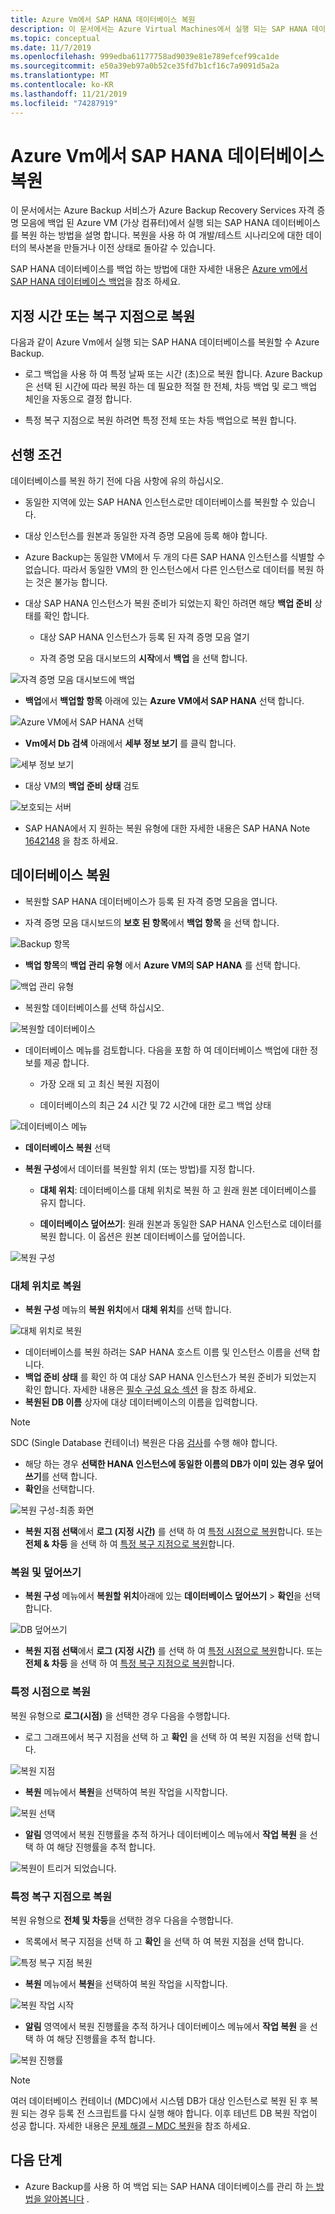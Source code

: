 ```yaml
---
title: Azure Vm에서 SAP HANA 데이터베이스 복원
description: 이 문서에서는 Azure Virtual Machines에서 실행 되는 SAP HANA 데이터베이스를 복원 하는 방법을 알아봅니다.
ms.topic: conceptual
ms.date: 11/7/2019
ms.openlocfilehash: 999edba61177758ad9039e81e789efcef99ca1de
ms.sourcegitcommit: e50a39eb97a0b52ce35fd7b1cf16c7a9091d5a2a
ms.translationtype: MT
ms.contentlocale: ko-KR
ms.lasthandoff: 11/21/2019
ms.locfileid: "74287919"
---
```

# <a name="restore-sap-hana-databases-on-azure-vms"></a>Azure Vm에서 SAP HANA 데이터베이스 복원

이 문서에서는 Azure Backup 서비스가 Azure Backup Recovery Services 자격 증명 모음에 백업 된 Azure VM (가상 컴퓨터)에서 실행 되는 SAP HANA 데이터베이스를 복원 하는 방법을 설명 합니다. 복원을 사용 하 여 개발/테스트 시나리오에 대한 데이터의 복사본을 만들거나 이전 상태로 돌아갈 수 있습니다.

SAP HANA 데이터베이스를 백업 하는 방법에 대한 자세한 내용은 [Azure vm에서 SAP HANA 데이터베이스 백업](https://docs.microsoft.com/azure/backup/backup-azure-sap-hana-database)을 참조 하세요.

## <a name="restore-to-a-point-in-time-or-to-a-recovery-point"></a>지정 시간 또는 복구 지점으로 복원

다음과 같이 Azure Vm에서 실행 되는 SAP HANA 데이터베이스를 복원할 수 Azure Backup.

* 로그 백업을 사용 하 여 특정 날짜 또는 시간 (초)으로 복원 합니다. Azure Backup은 선택 된 시간에 따라 복원 하는 데 필요한 적절 한 전체, 차등 백업 및 로그 백업 체인을 자동으로 결정 합니다.

* 특정 복구 지점으로 복원 하려면 특정 전체 또는 차등 백업으로 복원 합니다.

## <a name="prerequisites"></a>선행 조건

데이터베이스를 복원 하기 전에 다음 사항에 유의 하십시오.

* 동일한 지역에 있는 SAP HANA 인스턴스로만 데이터베이스를 복원할 수 있습니다.

* 대상 인스턴스를 원본과 동일한 자격 증명 모음에 등록 해야 합니다.

* Azure Backup는 동일한 VM에서 두 개의 다른 SAP HANA 인스턴스를 식별할 수 없습니다. 따라서 동일한 VM의 한 인스턴스에서 다른 인스턴스로 데이터를 복원 하는 것은 불가능 합니다.

* 대상 SAP HANA 인스턴스가 복원 준비가 되었는지 확인 하려면 해당 **백업 준비** 상태를 확인 합니다.

  * 대상 SAP HANA 인스턴스가 등록 된 자격 증명 모음 열기

  * 자격 증명 모음 대시보드의 **시작**에서 **백업** 을 선택 합니다.

![자격 증명 모음 대시보드에 백업](media/sap-hana-db-restore/getting-started-backup.png)

* **백업**에서 **백업할 항목** 아래에 있는 **Azure VM에서 SAP HANA** 선택 합니다.

![Azure VM에서 SAP HANA 선택](media/sap-hana-db-restore/sap-hana-backup.png)

* **Vm에서 Db 검색** 아래에서 **세부 정보 보기** 를 클릭 합니다.

![세부 정보 보기](media/sap-hana-db-restore/view-details.png)

* 대상 VM의 **백업 준비 상태** 검토

![보호되는 서버](media/sap-hana-db-restore/protected-servers.png)

* SAP HANA에서 지 원하는 복원 유형에 대한 자세한 내용은 SAP HANA Note [1642148](https://launchpad.support.sap.com/#/notes/1642148) 을 참조 하세요.

## <a name="restore-a-database"></a>데이터베이스 복원

* 복원할 SAP HANA 데이터베이스가 등록 된 자격 증명 모음을 엽니다.

* 자격 증명 모음 대시보드의 **보호 된 항목**에서 **백업 항목** 을 선택 합니다.

![Backup 항목](media/sap-hana-db-restore/backup-items.png)

* **백업 항목**의 **백업 관리 유형** 에서 **Azure VM의 SAP HANA** 를 선택 합니다.

![백업 관리 유형](media/sap-hana-db-restore/backup-management-type.png)

* 복원할 데이터베이스를 선택 하십시오.

 ![복원할 데이터베이스](media/sap-hana-db-restore/database-to-restore.png)

* 데이터베이스 메뉴를 검토합니다. 다음을 포함 하 여 데이터베이스 백업에 대한 정보를 제공 합니다.

  * 가장 오래 되 고 최신 복원 지점이

  * 데이터베이스의 최근 24 시간 및 72 시간에 대한 로그 백업 상태

![데이터베이스 메뉴](media/sap-hana-db-restore/database-menu.png)

* **데이터베이스 복원** 선택

* **복원 구성**에서 데이터를 복원할 위치 (또는 방법)를 지정 합니다.

  * **대체 위치**: 데이터베이스를 대체 위치로 복원 하 고 원래 원본 데이터베이스를 유지 합니다.

  * **데이터베이스 덮어쓰기**: 원래 원본과 동일한 SAP HANA 인스턴스로 데이터를 복원 합니다. 이 옵션은 원본 데이터베이스를 덮어씁니다.

![복원 구성](media/sap-hana-db-restore/restore-configuration.png)

### <a name="restore-to-alternate-location"></a>대체 위치로 복원

* **복원 구성** 메뉴의 **복원 위치**에서 **대체 위치**를 선택 합니다.

![대체 위치로 복원](media/sap-hana-db-restore/restore-alternate-location.png)

* 데이터베이스를 복원 하려는 SAP HANA 호스트 이름 및 인스턴스 이름을 선택 합니다.
* **백업 준비 상태** 를 확인 하 여 대상 SAP HANA 인스턴스가 복원 준비가 되었는지 확인 합니다. 자세한 내용은 [필수 구성 요소 섹션](#prerequisites) 을 참조 하세요.
* **복원된 DB 이름** 상자에 대상 데이터베이스의 이름을 입력합니다.

> [!NOTE]
> SDC (Single Database 컨테이너) 복원은 다음 [검사](backup-azure-sap-hana-database-troubleshoot.md#single-container-database-sdc-restore)를 수행 해야 합니다.

* 해당 하는 경우 **선택한 HANA 인스턴스에 동일한 이름의 DB가 이미 있는 경우 덮어쓰기**를 선택 합니다.
* **확인**을 선택합니다.

![복원 구성-최종 화면](media/sap-hana-db-restore/restore-configuration-last.png)

* **복원 지점 선택**에서 **로그 (지정 시간)** 를 선택 하 여 [특정 시점으로 복원](#restore-to-a-specific-point-in-time)합니다. 또는 **전체 & 차등** 을 선택 하 여 [특정 복구 지점으로 복원](#restore-to-a-specific-recovery-point)합니다.

### <a name="restore-and-overwrite"></a>복원 및 덮어쓰기

* **복원 구성** 메뉴에서 **복원할 위치**아래에 있는 **데이터베이스 덮어쓰기** > **확인**을 선택 합니다.

![DB 덮어쓰기](media/sap-hana-db-restore/overwrite-db.png)

* **복원 지점 선택**에서 **로그 (지정 시간)** 를 선택 하 여 [특정 시점으로 복원](#restore-to-a-specific-point-in-time)합니다. 또는 **전체 & 차등** 을 선택 하 여 [특정 복구 지점으로 복원](#restore-to-a-specific-recovery-point)합니다.

### <a name="restore-to-a-specific-point-in-time"></a>특정 시점으로 복원

복원 유형으로 **로그(시점)** 을 선택한 경우 다음을 수행합니다.

* 로그 그래프에서 복구 지점을 선택 하 고 **확인** 을 선택 하 여 복원 지점을 선택 합니다.

![복원 지점](media/sap-hana-db-restore/restore-point.png)

* **복원** 메뉴에서 **복원**을 선택하여 복원 작업을 시작합니다.

![복원 선택](media/sap-hana-db-restore/restore-restore.png)

* **알림** 영역에서 복원 진행률을 추적 하거나 데이터베이스 메뉴에서 **작업 복원** 을 선택 하 여 해당 진행률을 추적 합니다.

![복원이 트리거 되었습니다.](media/sap-hana-db-restore/restore-triggered.png)

### <a name="restore-to-a-specific-recovery-point"></a>특정 복구 지점으로 복원

복원 유형으로 **전체 및 차등**을 선택한 경우 다음을 수행합니다.

* 목록에서 복구 지점을 선택 하 고 **확인** 을 선택 하 여 복원 지점을 선택 합니다.

![특정 복구 지점 복원](media/sap-hana-db-restore/specific-recovery-point.png)

* **복원** 메뉴에서 **복원**을 선택하여 복원 작업을 시작합니다.

![복원 작업 시작](media/sap-hana-db-restore/restore-specific.png)

* **알림** 영역에서 복원 진행률을 추적 하거나 데이터베이스 메뉴에서 **작업 복원** 을 선택 하 여 해당 진행률을 추적 합니다.

![복원 진행률](media/sap-hana-db-restore/restore-progress.png)

> [!NOTE]
> 여러 데이터베이스 컨테이너 (MDC)에서 시스템 DB가 대상 인스턴스로 복원 된 후 복원 되는 경우 등록 전 스크립트를 다시 실행 해야 합니다. 이후 테넌트 DB 복원 작업이 성공 합니다. 자세한 내용은 [문제 해결 – MDC 복원](backup-azure-sap-hana-database-troubleshoot.md#multiple-container-database-mdc-restore)을 참조 하세요.

## <a name="next-steps"></a>다음 단계

* Azure Backup를 사용 하 여 백업 되는 SAP HANA 데이터베이스를 관리 하 [는 방법을 알아봅니다](sap-hana-db-manage.md) .
